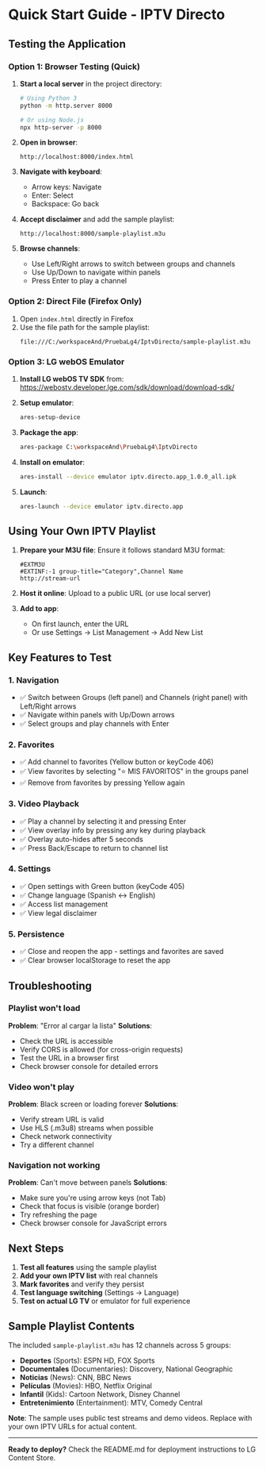 # Quick Start Guide - IPTV Directo

## Testing the Application

### Option 1: Browser Testing (Quick)

1. **Start a local server** in the project directory:
   ```bash
   # Using Python 3
   python -m http.server 8000

   # Or using Node.js
   npx http-server -p 8000
   ```

2. **Open in browser**:
   ```
   http://localhost:8000/index.html
   ```

3. **Navigate with keyboard**:
   - Arrow keys: Navigate
   - Enter: Select
   - Backspace: Go back

4. **Accept disclaimer** and add the sample playlist:
   ```
   http://localhost:8000/sample-playlist.m3u
   ```

5. **Browse channels**:
   - Use Left/Right arrows to switch between groups and channels
   - Use Up/Down to navigate within panels
   - Press Enter to play a channel

### Option 2: Direct File (Firefox Only)

1. Open `index.html` directly in Firefox
2. Use the file path for the sample playlist:
   ```
   file:///C:/workspaceAnd/PruebaLg4/IptvDirecto/sample-playlist.m3u
   ```

### Option 3: LG webOS Emulator

1. **Install LG webOS TV SDK** from: https://webostv.developer.lge.com/sdk/download/download-sdk/

2. **Setup emulator**:
   ```bash
   ares-setup-device
   ```

3. **Package the app**:
   ```bash
   ares-package C:\workspaceAnd\PruebaLg4\IptvDirecto
   ```

4. **Install on emulator**:
   ```bash
   ares-install --device emulator iptv.directo.app_1.0.0_all.ipk
   ```

5. **Launch**:
   ```bash
   ares-launch --device emulator iptv.directo.app
   ```

## Using Your Own IPTV Playlist

1. **Prepare your M3U file**: Ensure it follows standard M3U format:
   ```m3u
   #EXTM3U
   #EXTINF:-1 group-title="Category",Channel Name
   http://stream-url
   ```

2. **Host it online**: Upload to a public URL (or use local server)

3. **Add to app**:
   - On first launch, enter the URL
   - Or use Settings → List Management → Add New List

## Key Features to Test

### 1. Navigation
- ✅ Switch between Groups (left panel) and Channels (right panel) with Left/Right arrows
- ✅ Navigate within panels with Up/Down arrows
- ✅ Select groups and play channels with Enter

### 2. Favorites
- ✅ Add channel to favorites (Yellow button or keyCode 406)
- ✅ View favorites by selecting "⭐ MIS FAVORITOS" in the groups panel
- ✅ Remove from favorites by pressing Yellow again

### 3. Video Playback
- ✅ Play a channel by selecting it and pressing Enter
- ✅ View overlay info by pressing any key during playback
- ✅ Overlay auto-hides after 5 seconds
- ✅ Press Back/Escape to return to channel list

### 4. Settings
- ✅ Open settings with Green button (keyCode 405)
- ✅ Change language (Spanish ↔ English)
- ✅ Access list management
- ✅ View legal disclaimer

### 5. Persistence
- ✅ Close and reopen the app - settings and favorites are saved
- ✅ Clear browser localStorage to reset the app

## Troubleshooting

### Playlist won't load
**Problem**: "Error al cargar la lista"
**Solutions**:
- Check the URL is accessible
- Verify CORS is allowed (for cross-origin requests)
- Test the URL in a browser first
- Check browser console for detailed errors

### Video won't play
**Problem**: Black screen or loading forever
**Solutions**:
- Verify stream URL is valid
- Use HLS (.m3u8) streams when possible
- Check network connectivity
- Try a different channel

### Navigation not working
**Problem**: Can't move between panels
**Solutions**:
- Make sure you're using arrow keys (not Tab)
- Check that focus is visible (orange border)
- Try refreshing the page
- Check browser console for JavaScript errors

## Next Steps

1. **Test all features** using the sample playlist
2. **Add your own IPTV list** with real channels
3. **Mark favorites** and verify they persist
4. **Test language switching** (Settings → Language)
5. **Test on actual LG TV** or emulator for full experience

## Sample Playlist Contents

The included `sample-playlist.m3u` has 12 channels across 5 groups:
- **Deportes** (Sports): ESPN HD, FOX Sports
- **Documentales** (Documentaries): Discovery, National Geographic
- **Noticias** (News): CNN, BBC News
- **Películas** (Movies): HBO, Netflix Original
- **Infantil** (Kids): Cartoon Network, Disney Channel
- **Entretenimiento** (Entertainment): MTV, Comedy Central

**Note**: The sample uses public test streams and demo videos. Replace with your own IPTV URLs for actual content.

---

**Ready to deploy?** Check the README.md for deployment instructions to LG Content Store.
